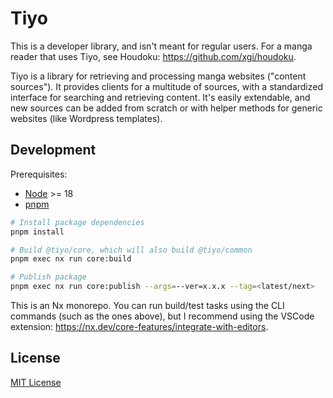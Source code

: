 # Tiyo

This is a developer library, and isn't meant for regular users. For a manga reader that
uses Tiyo, see Houdoku: <https://github.com/xgi/houdoku>.

Tiyo is a library for retrieving and processing manga websites ("content sources"). It provides
clients for a multitude of sources, with a standardized interface for searching and retrieving
content. It's easily extendable, and new sources can be added from scratch or with helper methods
for generic websites (like Wordpress templates).

## Development

Prerequisites:

- [Node](https://nodejs.org) >= 18
- [pnpm](https://pnpm.io)

```bash
# Install package dependencies
pnpm install

# Build @tiyo/core, which will also build @tiyo/common
pnpm exec nx run core:build

# Publish package
pnpm exec nx run core:publish --args=--ver=x.x.x --tag=<latest/next>
```

This is an Nx monorepo. You can run build/test tasks using the CLI commands
(such as the ones above), but I recommend using the VSCode extension:
https://nx.dev/core-features/integrate-with-editors.

## License

[MIT License](https://github.com/xgi/tiyo/blob/main/LICENSE.txt)
